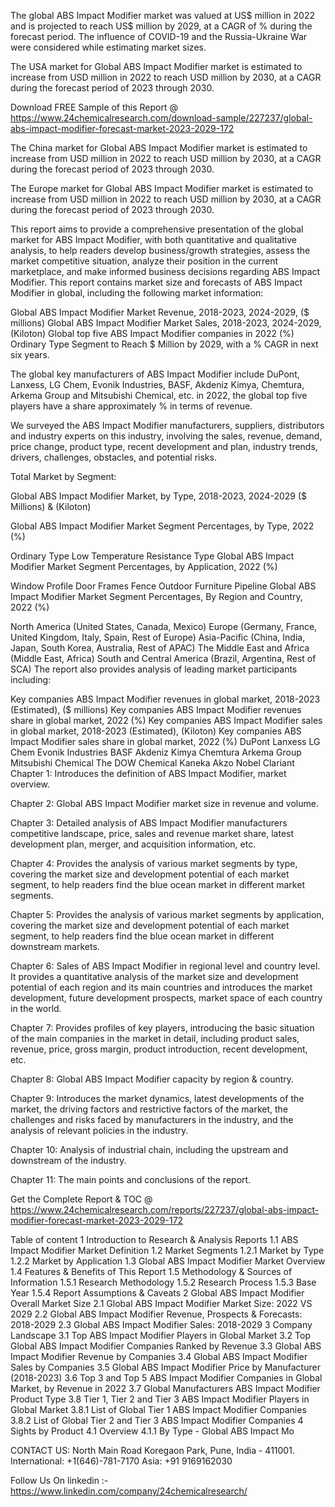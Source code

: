 The global ABS Impact Modifier market was valued at US$ million in 2022 and is projected to reach US$ million by 2029, at a CAGR of % during the forecast period. The influence of COVID-19 and the Russia-Ukraine War were considered while estimating market sizes.

The USA market for Global  ABS Impact Modifier  market is estimated to increase from USD million in 2022 to reach USD million by 2030, at a CAGR during the forecast period of 2023 through 2030.

Download FREE Sample of this Report @ https://www.24chemicalresearch.com/download-sample/227237/global-abs-impact-modifier-forecast-market-2023-2029-172

The China market for Global  ABS Impact Modifier market is estimated to increase from USD million in 2022 to reach USD million by 2030, at a CAGR during the forecast period of 2023 through 2030.

The Europe market for Global  ABS Impact Modifier market is estimated to increase from USD million in 2022 to reach USD million by 2030, at a CAGR during the forecast period of 2023 through 2030.

This report aims to provide a comprehensive presentation of the global market for ABS Impact Modifier, with both quantitative and qualitative analysis, to help readers develop business/growth strategies, assess the market competitive situation, analyze their position in the current marketplace, and make informed business decisions regarding ABS Impact Modifier. This report contains market size and forecasts of ABS Impact Modifier in global, including the following market information:

Global ABS Impact Modifier Market Revenue, 2018-2023, 2024-2029, ($ millions)
Global ABS Impact Modifier Market Sales, 2018-2023, 2024-2029, (Kiloton)
Global top five ABS Impact Modifier companies in 2022 (%)
Ordinary Type Segment to Reach $ Million by 2029, with a % CAGR in next six years.

The global key manufacturers of ABS Impact Modifier include DuPont, Lanxess, LG Chem, Evonik Industries, BASF, Akdeniz Kimya, Chemtura, Arkema Group and Mitsubishi Chemical, etc. in 2022, the global top five players have a share approximately % in terms of revenue.

We surveyed the ABS Impact Modifier manufacturers, suppliers, distributors and industry experts on this industry, involving the sales, revenue, demand, price change, product type, recent development and plan, industry trends, drivers, challenges, obstacles, and potential risks.

Total Market by Segment:

Global ABS Impact Modifier Market, by Type, 2018-2023, 2024-2029 ($ Millions) & (Kiloton)

Global ABS Impact Modifier Market Segment Percentages, by Type, 2022 (%)

Ordinary Type
Low Temperature Resistance Type
Global ABS Impact Modifier Market Segment Percentages, by Application, 2022 (%)

Window Profile
Door Frames
Fence
Outdoor Furniture
Pipeline
Global ABS Impact Modifier Market Segment Percentages, By Region and Country, 2022 (%)

North America (United States, Canada, Mexico)
Europe (Germany, France, United Kingdom, Italy, Spain, Rest of Europe)
Asia-Pacific (China, India, Japan, South Korea, Australia, Rest of APAC)
The Middle East and Africa (Middle East, Africa)
South and Central America (Brazil, Argentina, Rest of SCA)
The report also provides analysis of leading market participants including:

Key companies ABS Impact Modifier revenues in global market, 2018-2023 (Estimated), ($ millions)
Key companies ABS Impact Modifier revenues share in global market, 2022 (%)
Key companies ABS Impact Modifier sales in global market, 2018-2023 (Estimated), (Kiloton)
Key companies ABS Impact Modifier sales share in global market, 2022 (%)
DuPont
Lanxess
LG Chem
Evonik Industries
BASF
Akdeniz Kimya
Chemtura
Arkema Group
Mitsubishi Chemical
The DOW Chemical
Kaneka
Akzo Nobel
Clariant
Chapter 1: Introduces the definition of ABS Impact Modifier, market overview.

Chapter 2: Global ABS Impact Modifier market size in revenue and volume.

Chapter 3: Detailed analysis of ABS Impact Modifier manufacturers competitive landscape, price, sales and revenue market share, latest development plan, merger, and acquisition information, etc.

Chapter 4: Provides the analysis of various market segments by type, covering the market size and development potential of each market segment, to help readers find the blue ocean market in different market segments.

Chapter 5: Provides the analysis of various market segments by application, covering the market size and development potential of each market segment, to help readers find the blue ocean market in different downstream markets.

Chapter 6: Sales of ABS Impact Modifier in regional level and country level. It provides a quantitative analysis of the market size and development potential of each region and its main countries and introduces the market development, future development prospects, market space of each country in the world.

Chapter 7: Provides profiles of key players, introducing the basic situation of the main companies in the market in detail, including product sales, revenue, price, gross margin, product introduction, recent development, etc.

Chapter 8: Global ABS Impact Modifier capacity by region & country.

Chapter 9: Introduces the market dynamics, latest developments of the market, the driving factors and restrictive factors of the market, the challenges and risks faced by manufacturers in the industry, and the analysis of relevant policies in the industry.

Chapter 10: Analysis of industrial chain, including the upstream and downstream of the industry.

Chapter 11: The main points and conclusions of the report.

Get the Complete Report & TOC @ https://www.24chemicalresearch.com/reports/227237/global-abs-impact-modifier-forecast-market-2023-2029-172

Table of content
1 Introduction to Research & Analysis Reports
1.1 ABS Impact Modifier Market Definition
1.2 Market Segments
1.2.1 Market by Type
1.2.2 Market by Application
1.3 Global ABS Impact Modifier Market Overview
1.4 Features & Benefits of This Report
1.5 Methodology & Sources of Information
1.5.1 Research Methodology
1.5.2 Research Process
1.5.3 Base Year
1.5.4 Report Assumptions & Caveats
2 Global ABS Impact Modifier Overall Market Size
2.1 Global ABS Impact Modifier Market Size: 2022 VS 2029
2.2 Global ABS Impact Modifier Revenue, Prospects & Forecasts: 2018-2029
2.3 Global ABS Impact Modifier Sales: 2018-2029
3 Company Landscape
3.1 Top ABS Impact Modifier Players in Global Market
3.2 Top Global ABS Impact Modifier Companies Ranked by Revenue
3.3 Global ABS Impact Modifier Revenue by Companies
3.4 Global ABS Impact Modifier Sales by Companies
3.5 Global ABS Impact Modifier Price by Manufacturer (2018-2023)
3.6 Top 3 and Top 5 ABS Impact Modifier Companies in Global Market, by Revenue in 2022
3.7 Global Manufacturers ABS Impact Modifier Product Type
3.8 Tier 1, Tier 2 and Tier 3 ABS Impact Modifier Players in Global Market
3.8.1 List of Global Tier 1 ABS Impact Modifier Companies
3.8.2 List of Global Tier 2 and Tier 3 ABS Impact Modifier Companies
4 Sights by Product
4.1 Overview
4.1.1 By Type - Global ABS Impact Mo

CONTACT US:
North Main Road Koregaon Park, Pune, India - 411001.
International: +1(646)-781-7170
Asia: +91 9169162030

Follow Us On linkedin :- https://www.linkedin.com/company/24chemicalresearch/
